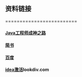 ## 资料链接
=========================
   
   
#### [Java工程师成神之路](https://github.com/hollischuang/toBeTopJavaer)  
#### [简书](http://jianshu.com)
#### [百度](http://baidu.com)
#### [idea激活](http://lookdiv.com)lookdiv.com

